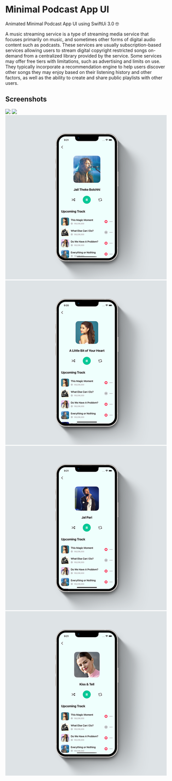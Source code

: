 # Minimal Podcast App UI

Animated Minimal Podcast App UI using SwiftUi 3.0 🤓

A music streaming service is a type of streaming media service that focuses primarily on music, and sometimes other forms of digital audio content such as podcasts. These services are usually subscription-based services allowing users to stream digital copyright restricted songs on-demand from a centralized library provided by the service. Some services may offer free tiers with limitations, such as advertising and limits on use. They typically incorporate a recommendation engine to help users discover other songs they may enjoy based on their listening history and other factors, as well as the ability to create and share public playlists with other users.





## Screenshots

<img src="row/preview-1.png">
<img src="row/preview-2.png">
<img src="row/preview-3.png">
<img src="row/preview-4.png">
<img src="row/preview-5.png">
<img src="row/preview-6.png">





